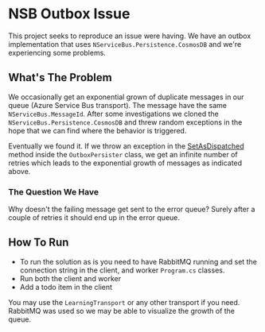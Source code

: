 # NSB Outbox Issue
This project seeks to reproduce an issue were having. We have an outbox implementation that uses `NServiceBus.Persistence.CosmosDB` and we're experiencing some problems.

## What's The Problem
We occasionally get an exponential grown of duplicate messages in our queue (Azure Service Bus transport). The message have the same `NServiceBus.MessageId`. After some investigations we cloned the `NServiceBus.Persistence.CosmosDB` and threw random exceptions in the hope that we can find where the behavior is triggered. 

Eventually we found it. If we throw an exception in the [SetAsDispatched](https://github.com/vince-nyanga/nsb-cosmosdb-outbox/blob/b80366163cd841a8305175900971a3eacd956e5e/Src/NServiceBus.Persistence.CosmosDB/Outbox/OutboxPersister.cs?_pjax=%23js-repo-pjax-container%2C%20div%5Bitemtype%3D%22http%3A%2F%2Fschema.org%2FSoftwareSourceCode%22%5D%20main%2C%20%5Bdata-pjax-container%5D#L73) method inside the `OutboxPersister` class, we get an infinite number of retries which leads to the exponential growth of messages as indicated above.

### The Question We Have
Why doesn't the failing message get sent to the error queue? Surely after a couple of retries it should end up in the error queue.

## How To Run
- To run the solution as is you need to have RabbitMQ running and set the connection string in the client, and worker `Program.cs` classes.
- Run both the client and worker
- Add a todo item in the client

You may use the `LearningTransport` or any other transport if you need. RabbitMQ was used so we may be able to visualize the growth of the queue.
